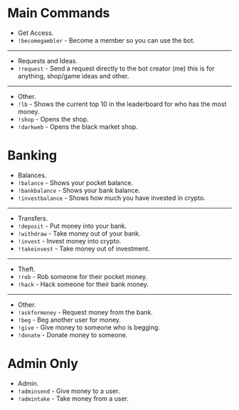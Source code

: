 # Main Commands

 - Get Access.
 - `!becomegambler` - Become a member so you can use the bot.

---------------------------------------------------------------------------------------------------------------------------------------------------------------------------------------------------------------------------------------------------------------------------------------

 - Requests and Ideas.
 - `!request` - Send a request directly to the bot creator (me) this is for anything, shop/game ideas and other.

---------------------------------------------------------------------------------------------------------------------------------------------------------------------------------------------------------------------------------------------------------------------------------------

 - Other.
 - `!lb` - Shows the current top 10 in the leaderboard for who has the most money.
 - `!shop` - Opens the shop.
 - `!darkweb` - Opens the black market shop.
# Banking

 - Balances.
 - `!balance` - Shows your pocket balance.
 - `!bankbalance` - Shows your bank balance.
 - `!investbalance` - Shows how much you have invested in crypto.

---------------------------------------------------------------------------------------------------------------------------------------------------------------------------------------------------------------------------------------------------------------------------------------

 - Transfers.
 - `!deposit` - Put money into your bank.
 - `!withdraw` - Take money out of your bank.
 - `!invest` - Invest money into crypto.
 - `!takeinvest` - Take money out of investment.

---------------------------------------------------------------------------------------------------------------------------------------------------------------------------------------------------------------------------------------------------------------------------------------

 - Theft.
 - `!rob` - Rob someone for their pocket money.
 - `!hack` - Hack someone for their bank money.

---------------------------------------------------------------------------------------------------------------------------------------------------------------------------------------------------------------------------------------------------------------------------------------

 - Other.
 - `!askformoney` - Request money from the bank.
 - `!beg` - Beg another user for money.
 - `!give` - Give money to someone who is begging.
 - `!donate` - Donate money to someone.
# Admin Only

 - Admin.
 - `!adminsend` - Give money to a user.
 - `!admintake` - Take money from a user.
